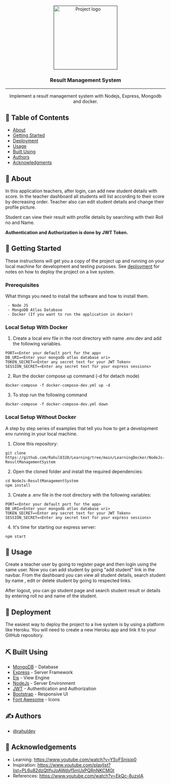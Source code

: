 <p align="center">
  <a href="" rel="noopener">
 <img width=200px height=200px src="https://external-content.duckduckgo.com/iu/?u=http%3A%2F%2Fmediad.publicbroadcasting.net%2Fp%2Fwuwm%2Ffiles%2Fstyles%2Fx_large%2Fpublic%2F201510%2FFotolia_63395468_Subscription_Monthly_M.jpg&f=1&nofb=1&ipt=487acbf1aa6215dc32fa33494fbc121fe58b524e71b69bd1e5b966be2be1a5f5&ipo=images" alt="Project logo"></a>
</p>

<h3 align="center">Result Management System</h3>

---

<p align="center"> Implement a result management system with Nodejs, Express, Mongodb and docker.
    <br> 
</p>

## 📝 Table of Contents

- [About](#about)
- [Getting Started](#getting_started)
- [Deployment](#deployment)
- [Usage](#usage)
- [Built Using](#built_using)
- [Authors](#authors)
- [Acknowledgments](#acknowledgement)

## 🧐 About <a name = "about"></a>

In this application teachers, after login, can add new student details with score. In the teacher dashboard all students will list according to their score by decreasing order. Teacher also can edit student details and change their profile picture.

Student can view their result with profile details by searching with their Roll no and Name.

<strong> Authentication and Authorization is done by JWT Token.</strong>

## 🏁 Getting Started <a name = "getting_started"></a>

These instructions will get you a copy of the project up and running on your local machine for development and testing purposes. See [deployment](#deployment) for notes on how to deploy the project on a live system.

### Prerequisites

What things you need to install the software and how to install them.

```
 - Node JS
 - MongoDB Atlas Database
 - Docker (If you want to run the application in docker)
```

### Local Setup With Docker

1. Create a local env file in the root directory with name .env.dev and add the following variables.

```
PORT=<Enter your default port for the app>
DB_URI=<Enter your mongodb atlas database uri>
TOKEN_SECRET=<Enter any secret text for your JWT Token>
SESSION_SECRET=<Enter any secret text for your express sessions>
```

2. Run the docker compose up command (-d for detach mode)

```
docker-compose -f docker-compose-dev.yml up -d
```

3. To stop run the following command

```
docker-compose -f docker-compose-dev.yml down
```

### Local Setup Without Docker

A step by step series of examples that tell you how to get a development env running in your local machine.

1. Clone this repository:

```
git clone https://github.com/Rahul8320/Learning/tree/main/LearningDocker/NodeJs-ResultManagementSystem
```

2. Open the cloned folder and install the required dependencies:

```
cd NodeJs-ResultManagementSystem
npm install
```

3. Create a .env file in the root directory with the following variables:

```
PORT=<Enter your default port for the app>
DB_URI=<Enter your mongodb atlas database uri>
TOKEN_SECRET=<Enter any secret text for your JWT Token>
SESSION_SECRET=<Enter any secret text for your express sessions>
```

4. It's time for starting our express server:

```
npm start
```

## 🎈 Usage <a name="usage"></a>

Create a teacher user by going to register page and then login using the same user.
Now you can add student by going "add student" link in the navbar. From the dashboard you can view all student details, search student by name , edit or delete student by going to respected links.

After logout, you can go student page and search student result or details by entering roll no and name of the student.

## 🚀 Deployment <a name = "deployment"></a>

The easiest way to deploy the project to a live system is by using a platform like Heroku. You will need to create a new Heroku app and link it to your GitHub repository.

## ⛏️ Built Using <a name = "built_using"></a>

- [MongoDB](https://www.mongodb.com/) - Database
- [Express](https://expressjs.com/) - Server Framework
- [Ejs](https://ejs.co/) - View Engine
- [NodeJs](https://nodejs.org/en/) - Server Environment
- [JWT](https://jwt.io/) - Authentication and Authorization
- [Bootstrap](https://getbootstrap.com/) - Responsive UI
- [Font Awesome](https://fontawesome.com/) - Icons

## ✍️ Authors <a name = "authors"></a>

- [@rahuldey](https://github.com/Rahul8320)

## 🎉 Acknowledgements <a name = "acknowledgement"></a>

- Learning: https://www.youtube.com/watch?v=YSyFSnisip0
- Inspiration: https://www.youtube.com/playlist?list=PL6u82dzQtlfvJoAWdyf5mUxPQRnNKCMGt
- References: https://www.youtube.com/watch?v=EkQc-8uzxIA

